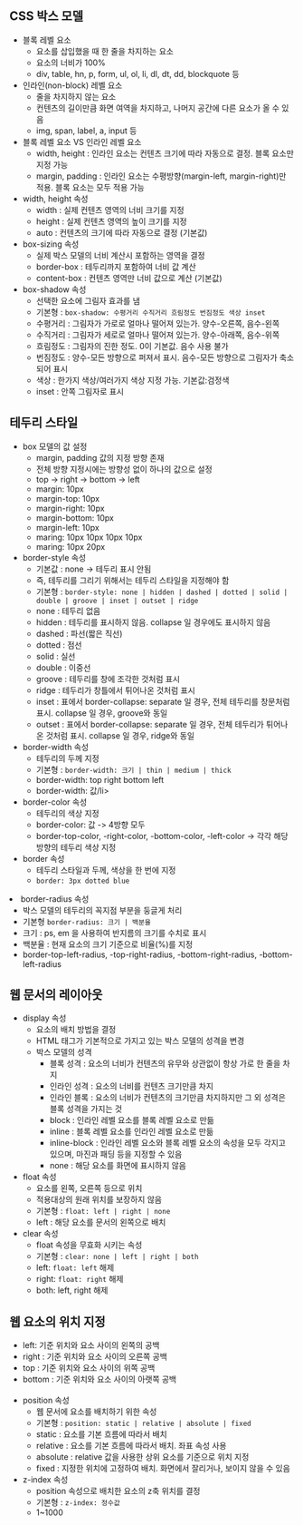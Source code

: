 <h2>CSS 박스 모델</h2>
<ul>
    <li>블록 레벨 요소
        <ul>
            <li>요소를 삽입했을 때 한 줄을 차지하는 요소</li>
            <li>요소의 너비가 100%</li>
            <li>div, table, hn, p, form, ul, ol, li, 
                dl, dt, dd, blockquote 등</li>
        </ul>
    </li>
    <li>인라인(non-block) 레벨 요소
        <ul>
            <li>줄을 차지하지 않는 요소</li>
            <li>컨텐츠의 길이만큼 화면 여역을 차지하고,
                나머지 공간에 다른 요소가 올 수 있음</li>
            <li>img, span, label, a, input 등</li>
        </ul>
    </li>
    <li>블록 레벨 요소 VS 인라인 레벨 요소
        <ul>
            <li>width, height : 인라인 요소는 컨텐츠 크기에 따라 자동으로 결정. 블록 요소만 지정 가능</li>
            <li>margin, padding : 인라인 요소는 수평방향(margin-left, margin-right)만 적용. 블록 요소는 모두 적용 가능</li>
        </ul>
    </li>
    <li>width, height 속성
        <ul>
            <li>width : 실제 컨텐츠 영역의 너비 크기를 지정</li>
            <li>height : 실제 컨텐츠 영역의 높이 크기를 지정</li>
            <li>auto : 컨텐츠의 크기에 따라 자동으로 결정 (기본값)</li>
        </ul>
    </li>
    <li>box-sizing 속성
        <ul>
            <li>실제 박스 모델의 너비 계산시 포함하는 영역을 결정</li>
            <li>border-box : 테두리까지 포함하여 너비 값 계산</li>
            <li>content-box : 컨텐츠 영역만 너비 값으로 계산 (기본값)</li>
        </ul>
    </li>
    <li>box-shadow 속성
        <ul>
            <li>선택한 요소에 그림자 효과를 냄</li>
            <li>기본형 : <code>box-shadow: 수평거리 수직거리 흐림정도 번짐정도 색상 inset</code></li>
            <li>수평거리 : 그림자가 가로로 얼마나 떨어져 있는가. 양수-오른쪽, 음수-왼쪽</li>
            <li>수직거리 : 그림자가 세로로 얼마나 떨어져 있는가. 양수-아래쪽, 음수-위쪽</li>
            <li>흐림정도 : 그림자의 진한 정도. 0이 기본값. 음수 사용 불가</li>
            <li>번짐정도 : 양수-모든 방향으로 퍼져서 표시. 음수-모든 방향으로 그림자가 축소되어 표시</li>
            <li>색상 : 한가지 색상/여러가지 색상 지정 가능. 기본값:검정색</li>
            <li>inset : 안쪽 그림자로 표시</li>
        </ul>
    </li>
</ul>
<h2>테두리 스타일</h2>
<ul>
    <li>box 모델의 값 설정
        <ul>
            <li>margin, padding 값의 지정 방향 존재</li>
            <li>전체 방향 지정시에는 방향성 없이 하나의 값으로 설정</li>
            <li>top -> right -> bottom -> left</li>
            <li>margin: 10px</li>
            <li>margin-top: 10px</li>
            <li>margin-right: 10px</li>
            <li>margin-bottom: 10px</li>
            <li>margin-left: 10px</li>
            <li>maring: 10px 10px 10px 10px</li>
            <li>maring: 10px 20px</li>
        </ul>
    </li>
    <li>border-style 속성
        <ul>
            <li>기본값 : none -> 테두리 표시 안됨</li>
            <li>즉, 테두리를 그리기 위해서는 테두리 스타일을 지정해야 함</li>
            <li>기본형 : <code>border-style: none | hidden | dashed | dotted | solid | double | groove | inset | outset | ridge</code></li>
            <li>none : 테두리 없음</li>
            <li>hidden : 테두리를 표시하지 않음. collapse 일 경우에도 표시하지 않음</li>
            <li>dashed : 파선(짧은 직선)</li>
            <li>dotted : 점선</li>
            <li>solid : 실선</li>
            <li>double : 이중선</li>
            <li>groove : 테두리를 창에 조각한 것처럼 표시</li>
            <li>ridge : 테두리가 창틀에서 튀어나온 것처럼 표시</li>
            <li>inset : 표에서 border-collapse: separate 일 경우, 전체 테두리를 창문처럼 표시.
                collapse 일 경우, groove와 동일
            </li>
            <li>outset : 표에서 border-collapse: separate 일 경우, 전체 테두리가 튀어나온 것처럼 표시.
                collapse 일 경우, ridge와 동일
            </li>
        </ul>
    </li>
    <li>border-width 속성
        <ul>
            <li>테두리의 두께 지정</li>
            <li>기본형 : <code>border-width: 크기 | thin | medium | thick</code></li>
            <li>border-width: top right bottom left</li>
            <li>border-width: 값/li>
        </ul>
    </li>
    <li>border-color 속성
        <ul>
            <li>테두리의 색상 지정</li>
            <li>border-color: 값 -> 4방향 모두</li>
            <li>border-top-color, -right-color, -bottom-color, -left-color -> 각각 해당 방향의 테두리 색상 지정</li>
        </ul>
    </li>
    <li>border 속성
        <ul>
            <li>테두리 스타일과 두께, 색상을 한 번에 지정</li>
            <li><code>border: 3px dotted blue</code></li>
        </ul>
    </li>
</ul>
<li>border-radius 속성
    <ul>
        <li>박스 모델의 테두리의 꼭지점 부분을 둥글게 처리</li>
        <li>기본형 <code>border-radius: 크기 | 백분율</code></li>
        <li>크기 : ps, em 을 사용하여 반지름의 크기를 수치로 표시</li>
        <li>백분율 : 현재 요소의 크기 기준으로 비율(%)를 지정</li>
        <li>border-top-left-radius, -top-right-radius, 
            -bottom-right-radius, -bottom-left-radius</li>
    </ul>
</li>
<h2>웹 문서의 레이아웃</h2>
<ul>
    <li>display 속성
        <ul>
            <li>요소의 배치 방법을 결정</li>
            <li>HTML 태그가 기본적으로 가지고 있는 박스 모델의 성격을 변경</li>
            <li>박스 모델의 성격
                <ul>
                    <li>블록 성격 : 요소의 너비가 컨텐츠의 유무와 상관없이 항상 가로 한 줄을 차지</li>
                    <li>인라인 성격 : 요소의 너비를 컨텐츠 크기만큼 차지</li>
                    <li>인라인 블록 : 요소의 너비가 컨텐츠의 크기만큼 차지하지만 그 외 성격은 블록 성격을 가지는 것</li>
                    <li>block : 인라인 레벨 요소를 블록 레벨 요소로 만듦</li>
                    <li>inline : 블록 레벨 요소를 인라인 레벨 요소로 만듦</li>
                    <li>inline-block : 인라인 레벨 요소와 블록 레벨 요소의 속성을 모두 각지고 있으며,
                        마진과 패딩 등을 지정할 수 있음
                    </li>
                    <li>none : 해당 요소를 화면에 표시하지 않음</li>
                </ul>
            </li>
        </ul>
    </li>
    <li>float 속성
        <ul>
            <li>요소를 왼쪽, 오른쪽 등으로 위치</li>
            <li>적용대상의 원래 위치를 보장하지 않음</li>
            <li>기본형 : <code>float: left | right | none</code></li>
            <li>left : 해당 요소를 문서의 왼쪽으로 배치</li>
        </ul>
    </li>
    <li>clear 속성
        <ul>
            <li>float 속성을 무효화 시키는 속성</li>
            <li>기본형 : <code>clear: none | left | right | both</code></li>
            <li>left: <code>float: left</code> 해제</li>
            <li>right: <code>float: right</code> 해제</li>
            <li>both: left, right 해제</li>
        </ul>
    </li>
</ul>
<h2>웹 요소의 위치 지정</h2>
<ul>
    <li>left: 기준 위치와 요소 사이의 왼쪽의 공백</li>
    <li>right : 기준 위치와 요소 사이의 오른쪽 공백</li>
    <li>top : 기준 위치와 요소 사이의 위쪽 공백</li>
    <li>bottom : 기준 위치와 요소 사이의 아랫쪽 공백</li>
    <br>
    <li>position 속성
        <ul>
            <li>웹 문서에 요소를 배치하기 위한 속성</li>
            <li>기본형 : <code>position: static | relative | absolute | fixed</code></li>
            <li>static : 요소를 기본 흐름에 따라서 배치</li>
            <li>relative : 요소를 기본 흐름에 따라서 배치. 좌표 속성 사용</li>
            <li>absolute : relative 값을 사용한 상위 요소를 기준으로 위치 지정</li>
            <li>fixed : 지정한 위치에 고정하여 배치. 화면에서 잘리거나, 보이지 않을 수 있음</li>
        </ul>
    </li>
    <li>z-index 속성
        <ul>
            <li>position 속성으로 배치한 요소의 z축 위치를 결정</li>
            <li>기본형 : <code>z-index: 정수값</code></li>
            <li>1~1000</li>
        </ul>
    </li>
</ul>
